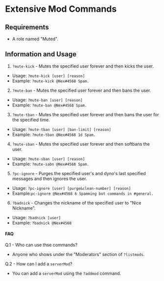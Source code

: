 # **Extensive Mod Commands**

## Requirements
- A role named "Muted".

## Information and Usage
1. `?mute-kick` - Mutes the specified user forever and then kicks the user. 
- Usage: `?mute-kick [user] [reason]`
- Example: `?mute-kick @Nex#4568 Spam.`

2. `?mute-ban` - Mutes the specified user forever and then bans the user.
- Usage: `?mute-ban [user] [reason]`
- Example: `?mute-ban @Nex#4568 Spam.`

3. `?mute-tban` - Mutes the specified user forever and then bans the user for the specified time.
- Usage: `?mute-tban [user] [ban-limit] [reason]`
- Example: `?mute-tban @Nex#4568 1d Spam.`

4. `?mute-sban` - Mutes the specified user forever and then softbans the user.
- Usage: `?mute-sban [user] [reason]`
- Example: `?mute-sabn @Nex#4568 Spam.`

5. `?pc-ignore` - Purges the specified user's and dyno's last specified messages and then ignores the user.
- Usage: `?pc-ignore [user] [purge&clean-number] [reason]`
- Example:`pc-ignore @Nex#4568 6 Spamming bot commands in #general.`

6. `?badnick` - Changes the nickname of the specified user to "Nice Nickname".
- Usage: `?badnick [user]`
- Example: `?badnick @Nex#4568`

#### FAQ

Q.1 - Who can use thse commands?
- Anyone who shows under the "Moderators" section of `?listmods`.

Q.2 - How can I add a `serverMod`?
- You can add a `serverMod` using the `?addmod` command.

